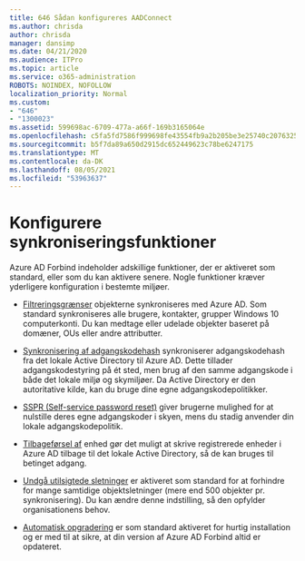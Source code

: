 ```yaml
---
title: 646 Sådan konfigureres AADConnect
ms.author: chrisda
author: chrisda
manager: dansimp
ms.date: 04/21/2020
ms.audience: ITPro
ms.topic: article
ms.service: o365-administration
ROBOTS: NOINDEX, NOFOLLOW
localization_priority: Normal
ms.custom:
- "646"
- "1300023"
ms.assetid: 599698ac-6709-477a-a66f-169b3165064e
ms.openlocfilehash: c5fa5fd7586f999698fe43554fb9a2b205be3e25740c20763254a38d41297e0c
ms.sourcegitcommit: b5f7da89a650d2915dc652449623c78be6247175
ms.translationtype: MT
ms.contentlocale: da-DK
ms.lasthandoff: 08/05/2021
ms.locfileid: "53963637"
---
```

# <a name="configure-sync-features"></a>Konfigurere synkroniseringsfunktioner

Azure AD Forbind indeholder adskillige funktioner, der er aktiveret som standard, eller som du kan aktivere senere. Nogle funktioner kræver yderligere konfiguration i bestemte miljøer.

- [Filtreringsgrænser](https://docs.microsoft.com/azure/active-directory/connect/active-directory-aadconnectsync-configure-filtering) objekterne synkroniseres med Azure AD. Som standard synkroniseres alle brugere, kontakter, grupper Windows 10 computerkonti. Du kan medtage eller udelade objekter baseret på domæner, OUs eller andre attributter.

- [Synkronisering af adgangskodehash](https://docs.microsoft.com/azure/active-directory/connect/active-directory-aadconnectsync-implement-password-hash-synchronization) synkroniserer adgangskodehash fra det lokale Active Directory til Azure AD. Dette tillader adgangskodestyring på ét sted, men brug af den samme adgangskode i både det lokale miljø og skymiljøer. Da Active Directory er den autoritative kilde, kan du bruge dine egne adgangskodepolitikker.

- [SSPR (Self-service password reset)](https://docs.microsoft.com/azure/active-directory/authentication/quickstart-sspr) giver brugerne mulighed for at nulstille deres egne adgangskoder i skyen, mens du stadig anvender din lokale adgangskodepolitik.

- [Tilbageførsel af](https://docs.microsoft.com/azure/active-directory/connect/active-directory-aadconnect-feature-device-writeback) enhed gør det muligt at skrive registrerede enheder i Azure AD tilbage til det lokale Active Directory, så de kan bruges til betinget adgang.

- [Undgå utilsigtede sletninger](https://docs.microsoft.com/azure/active-directory/connect/active-directory-aadconnectsync-feature-prevent-accidental-deletes) er aktiveret som standard for at forhindre for mange samtidige objektsletninger (mere end 500 objekter pr. synkronisering). Du kan ændre denne indstilling, så den opfylder organisationens behov.

- [Automatisk opgradering](https://docs.microsoft.com/azure/active-directory/connect/active-directory-aadconnect-feature-automatic-upgrade) er som standard aktiveret for hurtig installation og er med til at sikre, at din version af Azure AD Forbind altid er opdateret.
